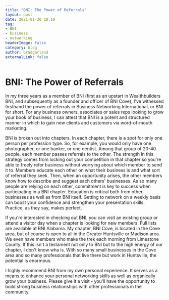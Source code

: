 ```yaml
---
title: "BNI: The Power of Referrals"
layout: post
date: 2021-01-20 10:10
tag: 
- BNI
- business
- networking
headerImage: false
category: blog
author: bradgarland
externalLink: false
---
```


# BNI: The Power of Referrals

In my three years as a member of BNI (first as an upstart in Wealthbuilders BNI, and subsequently as a founder and officer of BNI Cove), I've witnessed firsthand the power of referrals in Business Networking International, or BNI for short. For any business owners, associates or sales reps looking to grow your book of business, I can attest that BNI is a potent and structured manner in which to gain new clients and customers via word-of-mouth marketing.

BNI is broken out into chapters. In each chapter, there is a spot for only one person per profession type. So, for example, you would only have one photographer, or one banker, or one dentist. Among that group of 20-40 people, each member passes referrals to the other. The strength in this strategy comes from locking out your competition in that chapter so you're able to freely refer business without worrying about which member to send it to. Members educate each other on what their business is and what sort of referral they seek. Then, when an opportunity arises, the other members know how to describe and suggest each others' businesses. As so many people are relying on each other, commitment is key to success when participating in a BNI chapter. Education is critical both from other businesses as well as from BNI itself. Getting to network on a weekly basis can boost your confidence and strengthen your presentation skills. Practice, as they say, makes perfect.

If you're interested in checking out BNI, you can visit an existing group or attend a visitor day when a chapter is looking for new members. Full lists are available at BNI Alabama. My chapter, BNI Cove, is located in the Cove area, but of course is open to all in the Greater Huntsville or Madison area. We even have members who make the trek each morning from Limestone County. If this isn't a testament not only to BNI but to the high energy of our chapter, I don't know wha is. With so many small businesses in the Cove area and so many professionals that live there but work in Huntsville, the potential is enormous.

I highly recommend BNI from my own personal experience. It serves as a means to enhance your personal networking skills as well as organically grow your business. Please give it a visit - you'll have the opportunity to build strong business relationships with other professionals in the community.

